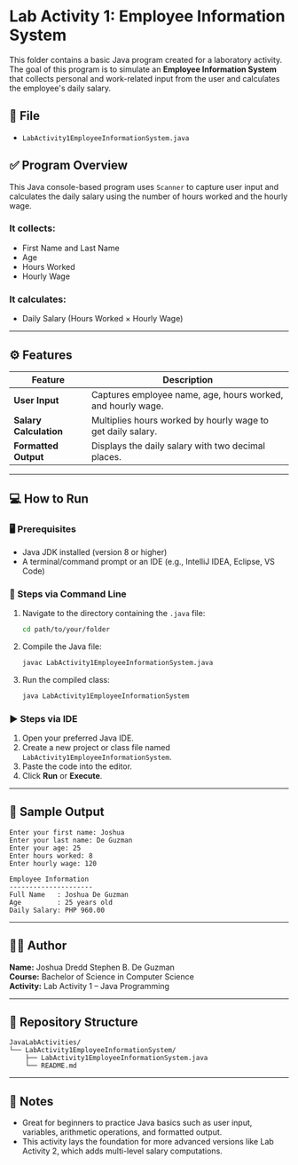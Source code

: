 # Lab Activity 1: Employee Information System

This folder contains a basic Java program created for a laboratory activity. The goal of this program is to simulate an **Employee Information System** that collects personal and work-related input from the user and calculates the employee's daily salary.

## 📄 File
- `LabActivity1EmployeeInformationSystem.java`

## ✅ Program Overview
This Java console-based program uses `Scanner` to capture user input and calculates the daily salary using the number of hours worked and the hourly wage.

### It collects:
- First Name and Last Name
- Age
- Hours Worked
- Hourly Wage

### It calculates:
- Daily Salary (Hours Worked × Hourly Wage)

---

## ⚙️ Features

| Feature              | Description |
|----------------------|-------------|
| **User Input**       | Captures employee name, age, hours worked, and hourly wage. |
| **Salary Calculation**| Multiplies hours worked by hourly wage to get daily salary. |
| **Formatted Output** | Displays the daily salary with two decimal places. |

---

## 💻 How to Run

### 🖥️ Prerequisites
- Java JDK installed (version 8 or higher)
- A terminal/command prompt or an IDE (e.g., IntelliJ IDEA, Eclipse, VS Code)

### 🔧 Steps via Command Line
1. Navigate to the directory containing the `.java` file:
   ```bash
   cd path/to/your/folder
   ```
2. Compile the Java file:
   ```bash
   javac LabActivity1EmployeeInformationSystem.java
   ```
3. Run the compiled class:
   ```bash
   java LabActivity1EmployeeInformationSystem
   ```

### ▶️ Steps via IDE
1. Open your preferred Java IDE.
2. Create a new project or class file named `LabActivity1EmployeeInformationSystem`.
3. Paste the code into the editor.
4. Click **Run** or **Execute**.

---

## 🧾 Sample Output

```
Enter your first name: Joshua
Enter your last name: De Guzman
Enter your age: 25
Enter hours worked: 8
Enter hourly wage: 120

Employee Information
---------------------
Full Name   : Joshua De Guzman
Age         : 25 years old
Daily Salary: PHP 960.00
```

---

## 👨‍🎓 Author

**Name:** Joshua Dredd Stephen B. De Guzman  
**Course:** Bachelor of Science in Computer Science  
**Activity:** Lab Activity 1 – Java Programming

---

## 📁 Repository Structure

```
JavaLabActivities/
└── LabActivity1EmployeeInformationSystem/
    ├── LabActivity1EmployeeInformationSystem.java
    └── README.md
```

---

## 📌 Notes
- Great for beginners to practice Java basics such as user input, variables, arithmetic operations, and formatted output.
- This activity lays the foundation for more advanced versions like Lab Activity 2, which adds multi-level salary computations.
